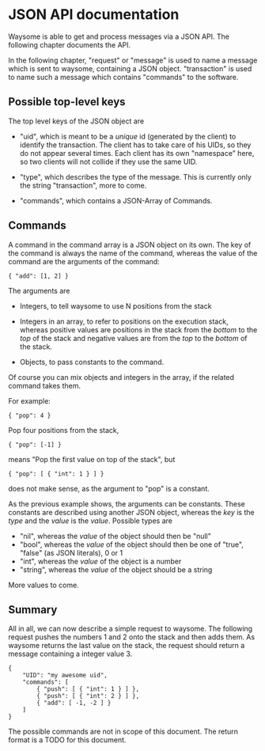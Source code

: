 # JSON API documentation

Waysome is able to get and process messages via a JSON API. The following
chapter documents the API.

In the following chapter, "request" or "message" is used to name a message which
is sent to waysome, containing a JSON object. "transaction" is used to name such
a message which contains "commands" to the software.

## Possible top-level keys

The top level keys of the JSON object are

* "uid", which is meant to be a _unique_ id (generated by the client) to
  identify the transaction. The client has to take care of his UIDs, so they do
  not appear several times. Each client has its own "namespace" here, so two
  clients will not collide if they use the same UID.

* "type", which describes the type of the message. This is currently only the
  string "transaction", more to come.

* "commands", which contains a JSON-Array of Commands.

## Commands

A command in the command array is a JSON object on its own. The key of the
command is always the name of the command, whereas the value of the command are
the arguments of the command:

    { "add": [1, 2] }

The arguments are

* Integers, to tell waysome to use N positions from the stack

* Integers in an array, to refer to positions on the execution stack, whereas
  positive values are positions in the stack from the _bottom_ to the _top_ of
  the stack and negative values are from the _top_ to the _bottom_ of the stack.

* Objects, to pass constants to the command.

Of course you can mix objects and integers in the array, if the related command
takes them.

For example:

    { "pop": 4 }

Pop four positions from the stack,

    { "pop": [-1] }

means "Pop the first value on top of the stack", but

    { "pop": [ { "int": 1 } ] }

does not make sense, as the argument to "pop" is a constant.

As the previous example shows, the arguments can be constants. These constants
are described using another JSON object, whereas the _key_ is the _type_ and the
_value_ is the _value_. Possible types are

* "nil", whereas the _value_ of the object should then be "null"
* "bool", whereas the _value_ of the object should then be one of "true",
  "false" (as JSON literals), 0 or 1
* "int", whereas the _value_ of the object is a number
* "string", whereas the _value_ of the object should be a string

More values to come.

## Summary

All in all, we can now describe a simple request to waysome. The following
request pushes the numbers 1 and 2 onto the stack and then adds them. As waysome
returns the last value on the stack, the request should return a message
containing a integer value 3.

    {
        "UID": "my awesome uid",
        "commands": [
            { "push": [ { "int": 1 } ] },
            { "push": [ { "int": 2 } ] },
            { "add": [ -1, -2 ] }
        ]
    }

The possible commands are not in scope of this document.
The return format is a TODO for this document.
